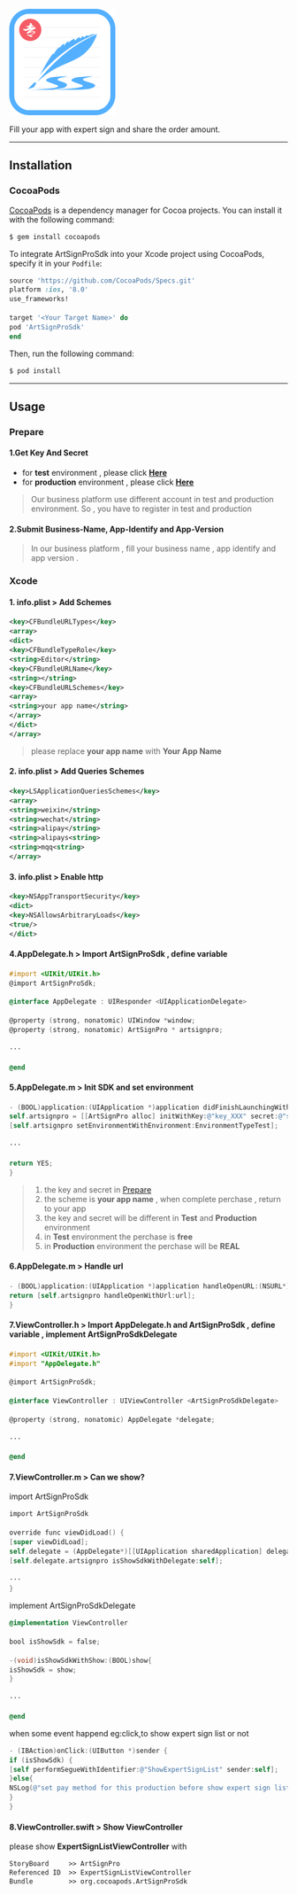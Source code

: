 ![ArtSignProDemoOC:The demo for ArtSignProSdk](https://github.com/o0starshine0o/iOS-ArtSignProDemoOC/raw/master/doc/icon.png)

Fill your app with expert sign and share the order amount.

----------

## Installation

### CocoaPods

[CocoaPods](http://cocoapods.org) is a dependency manager for Cocoa projects. You can install it with the following command:

```bash
$ gem install cocoapods
```

To integrate ArtSignProSdk into your Xcode project using CocoaPods, specify it in your `Podfile`:

```ruby
source 'https://github.com/CocoaPods/Specs.git'
platform :ios, '8.0'
use_frameworks!

target '<Your Target Name>' do
pod 'ArtSignProSdk'
end
```

Then, run the following command:

```bash
$ pod install
```


----------


## Usage

### Prepare

#### 1.Get **Key** And **Secret**

- for **test** environment , please click **[Here][1]**
- for **production** environment , please click **[Here][2]**

> Our business platform use different account in test and production environment. So , you have to register in test and production

#### 2.Submit Business-Name, App-Identify and App-Version

> In our business platform , fill your business name , app identify and app version . 

### Xcode

#### 1.  info.plist > Add Schemes

```xml
<key>CFBundleURLTypes</key>
<array>
<dict>
<key>CFBundleTypeRole</key>
<string>Editor</string>
<key>CFBundleURLName</key>
<string></string>
<key>CFBundleURLSchemes</key>
<array>
<string>your app name</string>
</array>
</dict>
</array>
```
> please replace **your app name** with **Your App Name**

#### 2.  info.plist > Add Queries Schemes

```xml
<key>LSApplicationQueriesSchemes</key>
<array>
<string>weixin</string>
<string>wechat</string>
<string>alipay</string>
<string>alipays<string>
<string>mqq<string>
</array>
```

#### 3.  info.plist > Enable http

```xml
<key>NSAppTransportSecurity</key>
<dict>
<key>NSAllowsArbitraryLoads</key>
<true/>
</dict>
```

#### 4.AppDelegate.h > Import ArtSignProSdk , define variable

```Objective-C
#import <UIKit/UIKit.h>
@import ArtSignProSdk;

@interface AppDelegate : UIResponder <UIApplicationDelegate>

@property (strong, nonatomic) UIWindow *window;
@property (strong, nonatomic) ArtSignPro * artsignpro;

···

@end
```

#### 5.AppDelegate.m > Init SDK and set environment 

```Objective-C
- (BOOL)application:(UIApplication *)application didFinishLaunchingWithOptions:(NSDictionary *)launchOptions {
self.artsignpro = [[ArtSignPro alloc] initWithKey:@"key_XXX" secret:@"secret_XXX" scheme:@"ArtSignProSdkDemoOC"];
[self.artsignpro setEnvironmentWithEnvironment:EnvironmentTypeTest];

···

return YES;
}
```
> 1. the key and secret in [Prepare][3]
> 2. the scheme is **your app name** , when complete perchase , return to your app
> 3. the key and secret will be different in **Test** and **Production** environment
> 4. in **Test** environment the perchase is **free**
> 5. in **Production** environment the perchase will be **REAL**

#### 6.AppDelegate.m > Handle url

```Objective-C
- (BOOL)application:(UIApplication *)application handleOpenURL:(NSURL*)url {
return [self.artsignpro handleOpenWithUrl:url];
}
```

#### 7.ViewController.h > Import AppDelegate.h and ArtSignProSdk , define variable , implement ArtSignProSdkDelegate

```Objective-C
#import <UIKit/UIKit.h>
#import "AppDelegate.h"

@import ArtSignProSdk;

@interface ViewController : UIViewController <ArtSignProSdkDelegate>

@property (strong, nonatomic) AppDelegate *delegate;

···

@end
```

#### 7.ViewController.m > Can we show?
import ArtSignProSdk
```Objective-C
import ArtSignProSdk

override func viewDidLoad() {
[super viewDidLoad];
self.delegate = (AppDelegate*)[[UIApplication sharedApplication] delegate];
[self.delegate.artsignpro isShowSdkWithDelegate:self];

···
}
```
implement ArtSignProSdkDelegate
```Objective-C
@implementation ViewController

bool isShowSdk = false;

-(void)isShowSdkWithShow:(BOOL)show{
isShowSdk = show;
}

···

@end
```
when some event happend eg:click,to show expert sign list or not
```Objective-C
- (IBAction)onClick:(UIButton *)sender {
if (isShowSdk) {
[self performSegueWithIdentifier:@"ShowExpertSignList" sender:self];
}else{
NSLog(@"set pay method for this production before show expert sign list");
}
}
```

#### 8.ViewController.swift > Show ViewController
please show **ExpertSignListViewController** with 
```
StoryBoard     >> ArtSignPro
Referenced ID  >> ExpertSignListViewController
Bundle         >> org.cocoapods.ArtSignProSdk
```


[1]: http://business.test.qima.tech/
[2]: http://business.qima.tech/
[3]: https://github.com/o0starshine0o/iOS-ArtSignProDemoOC#prepare

